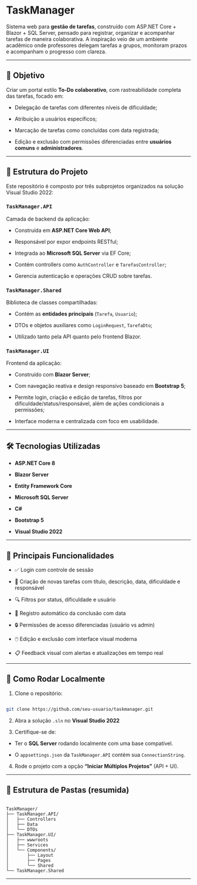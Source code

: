 # TaskManager

  

Sistema web para **gestão de tarefas**, construído com ASP.NET Core + Blazor + SQL Server, pensado para registrar, organizar e acompanhar tarefas de maneira colaborativa. A inspiração veio de um ambiente acadêmico onde professores delegam tarefas a grupos, monitoram prazos e acompanham o progresso com clareza.

  

---

  

## 📌 Objetivo

  

Criar um portal estilo **To-Do colaborativo**, com rastreabilidade completa das tarefas, focado em:

- Delegação de tarefas com diferentes níveis de dificuldade;

- Atribuição a usuários específicos;

- Marcação de tarefas como concluídas com data registrada;

- Edição e exclusão com permissões diferenciadas entre **usuários comuns** e **administradores**.

  

---

  

## 🧩 Estrutura do Projeto

  

Este repositório é composto por três subprojetos organizados na solução Visual Studio 2022:

  

### `TaskManager.API`

Camada de backend da aplicação:

  

- Construída em **ASP.NET Core Web API**;

- Responsável por expor endpoints RESTful;

- Integrada ao **Microsoft SQL Server** via EF Core;

- Contém controllers como `AuthController` e `TarefasController`;

- Gerencia autenticação e operações CRUD sobre tarefas.

  

### `TaskManager.Shared`

Biblioteca de classes compartilhadas:

  

- Contém as **entidades principais** (`Tarefa`, `Usuario`);

- DTOs e objetos auxiliares como `LoginRequest`, `TarefaDto`;

- Utilizado tanto pela API quanto pelo frontend Blazor.

  

### `TaskManager.UI`

Frontend da aplicação:

  

- Construído com **Blazor Server**;

- Com navegação reativa e design responsivo baseado em **Bootstrap 5**;

- Permite login, criação e edição de tarefas, filtros por dificuldade/status/responsável, além de ações condicionais a permissões;

- Interface moderna e centralizada com foco em usabilidade.

  

---

  

## 🛠️ Tecnologias Utilizadas

  

-  **ASP.NET Core 8**

-  **Blazor Server**

-  **Entity Framework Core**

-  **Microsoft SQL Server**

-  **C#**

-  **Bootstrap 5**

-  **Visual Studio 2022**

  

---

  

## 📸 Principais Funcionalidades

  

- ✅ Login com controle de sessão

- 🧾 Criação de novas tarefas com título, descrição, data, dificuldade e responsável

- 🔍 Filtros por status, dificuldade e usuário

- 📅 Registro automático da conclusão com data

- 🔒 Permissões de acesso diferenciadas (usuário vs admin)

- 🖱️ Edição e exclusão com interface visual moderna

- 📋 Feedback visual com alertas e atualizações em tempo real

  

---

  

## 🧪 Como Rodar Localmente

  

1. Clone o repositório:

  

```bash

git clone https://github.com/seu-usuario/taskmanager.git

```

  

2. Abra a solução `.sln` no **Visual Studio 2022**

  

3. Certifique-se de:

- Ter o **SQL Server** rodando localmente com uma base compatível.

- O `appsettings.json` da `TaskManager.API` contém sua `ConnectionString`.

  

4. Rode o projeto com a opção **“Iniciar Múltiplos Projetos”** (API + UI).

  

---

  

## 📁 Estrutura de Pastas (resumida)

  

```

TaskManager/ 
├── TaskManager.API/ 
│   ├── Controllers 
│   ├── Data 
│   └── DTOs 
├── TaskManager.UI/ 
│   ├── wwwroots 
│   ├── Services 
│   └── Components/ 
│       ├── Layout 
│       ├── Pages 
│       └── Shared 
└── TaskManager.Shared

```

  

---

  


